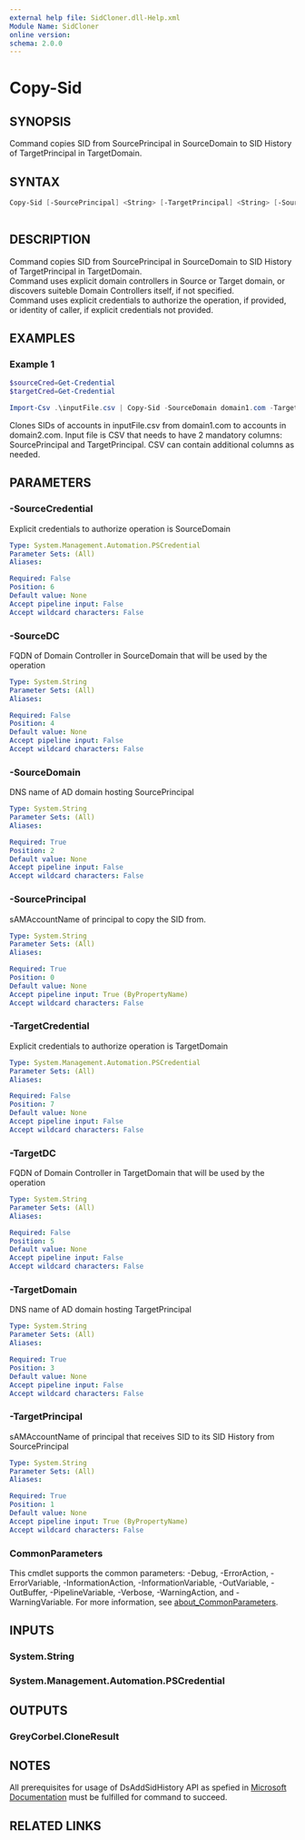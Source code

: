 ```yaml
---
external help file: SidCloner.dll-Help.xml
Module Name: SidCloner
online version:
schema: 2.0.0
---
```


# Copy-Sid

## SYNOPSIS
Command copies SID from SourcePrincipal in SourceDomain to SID History of TargetPrincipal in TargetDomain.

## SYNTAX

```powershell
Copy-Sid [-SourcePrincipal] <String> [-TargetPrincipal] <String> [-SourceDomain] <String> [-TargetDomain] <String> [[-SourceDC] <String>] [[-TargetDC] <String>] [[-SourceCredential] <PSCredential>] [[-TargetCredential] <PSCredential>] [<CommonParameters>]
 
```

## DESCRIPTION
Command copies SID from SourcePrincipal in SourceDomain to SID History of TargetPrincipal in TargetDomain.  
Command uses explicit domain controllers in Source or Target domain, or discovers suiteble Domain Controllers itself, if not specified.  
Command uses explicit credentials to authorize the operation, if provided, or identity of caller, if explicit credentials not provided.

## EXAMPLES

### Example 1
```powershell
$sourceCred=Get-Credential
$targetCred=Get-Credential

Import-Csv .\inputFile.csv | Copy-Sid -SourceDomain domain1.com -TargetDomain domain2.com -SourceCredential $sourceCred -TargetCredential $targetCred
```

Clones SIDs of accounts in inputFile.csv from domain1.com to accounts in domain2.com. Input file is CSV that needs to have 2 mandatory columns: SourcePrincipal and TargetPrincipal. CSV can contain additional columns as needed.

## PARAMETERS

### -SourceCredential
Explicit credentials to authorize operation is SourceDomain

```yaml
Type: System.Management.Automation.PSCredential
Parameter Sets: (All)
Aliases:

Required: False
Position: 6
Default value: None
Accept pipeline input: False
Accept wildcard characters: False
```

### -SourceDC
FQDN of Domain Controller in SourceDomain that will be used by the operation

```yaml
Type: System.String
Parameter Sets: (All)
Aliases:

Required: False
Position: 4
Default value: None
Accept pipeline input: False
Accept wildcard characters: False
```

### -SourceDomain
DNS name of AD domain hosting SourcePrincipal

```yaml
Type: System.String
Parameter Sets: (All)
Aliases:

Required: True
Position: 2
Default value: None
Accept pipeline input: False
Accept wildcard characters: False
```

### -SourcePrincipal
sAMAccountName of principal to copy the SID from.

```yaml
Type: System.String
Parameter Sets: (All)
Aliases:

Required: True
Position: 0
Default value: None
Accept pipeline input: True (ByPropertyName)
Accept wildcard characters: False
```

### -TargetCredential
Explicit credentials to authorize operation is TargetDomain

```yaml
Type: System.Management.Automation.PSCredential
Parameter Sets: (All)
Aliases:

Required: False
Position: 7
Default value: None
Accept pipeline input: False
Accept wildcard characters: False
```

### -TargetDC
FQDN of Domain Controller in TargetDomain that will be used by the operation

```yaml
Type: System.String
Parameter Sets: (All)
Aliases:

Required: False
Position: 5
Default value: None
Accept pipeline input: False
Accept wildcard characters: False
```

### -TargetDomain
DNS name of AD domain hosting TargetPrincipal

```yaml
Type: System.String
Parameter Sets: (All)
Aliases:

Required: True
Position: 3
Default value: None
Accept pipeline input: False
Accept wildcard characters: False
```

### -TargetPrincipal
sAMAccountName of principal that receives SID to its SID History from SourcePrincipal

```yaml
Type: System.String
Parameter Sets: (All)
Aliases:

Required: True
Position: 1
Default value: None
Accept pipeline input: True (ByPropertyName)
Accept wildcard characters: False
```

### CommonParameters
This cmdlet supports the common parameters: -Debug, -ErrorAction, -ErrorVariable, -InformationAction, -InformationVariable, -OutVariable, -OutBuffer, -PipelineVariable, -Verbose, -WarningAction, and -WarningVariable. For more information, see [about_CommonParameters](http://go.microsoft.com/fwlink/?LinkID=113216).

## INPUTS

### System.String
### System.Management.Automation.PSCredential

## OUTPUTS

### GreyCorbel.CloneResult
## NOTES
All prerequisites for usage of DsAddSidHistory API as spefied in [Microsoft Documentation](https://docs.microsoft.com/en-us/windows/win32/ad/using-dsaddsidhistory) must be fulfilled for command to succeed.
## RELATED LINKS
